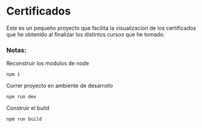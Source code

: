 # Certificados

Este es un pequeño proyecto que facilita la visualizacion de los certificados que he obtenido al finalizar los distintos cursos que he tomado.

### Notas:
Reconstruir los modulos de node
```
npm i 
```
Correr proyecto en ambiente de desarrollo
```
npm run dev
```
Construir el build

```
npm run build
```
